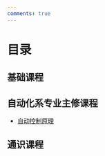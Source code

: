 ```yaml
---
comments: true
---
```


# 目录

## 基础课程

## 自动化系专业主修课程
- [自动控制原理](https://open-da.github.io/OpenDA-Wiki/B_control_theory1/)


## 通识课程